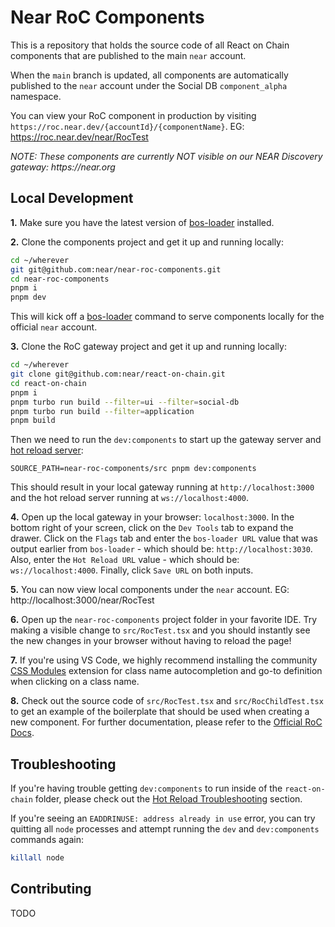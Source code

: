 # Near RoC Components

This is a repository that holds the source code of all React on Chain components that are published to the main `near` account.

When the `main` branch is updated, all components are automatically published to the `near` account under the Social DB `component_alpha` namespace.

You can view your RoC component in production by visiting `https://roc.near.dev/{accountId}/{componentName}`. EG: https://roc.near.dev/near/RocTest

_NOTE: These components are currently NOT visible on our NEAR Discovery gateway: https://near.org_

## Local Development

**1.** Make sure you have the latest version of [bos-loader](https://github.com/near/bos-loader/releases) installed.

**2.** Clone the components project and get it up and running locally:

```bash
cd ~/wherever
git git@github.com:near/near-roc-components.git
cd near-roc-components
pnpm i
pnpm dev
```

This will kick off a [bos-loader](https://github.com/near/bos-loader) command to serve components locally for the official `near` account.

**3.** Clone the RoC gateway project and get it up and running locally:

```bash
cd ~/wherever
git clone git@github.com:near/react-on-chain.git
cd react-on-chain
pnpm i
pnpm turbo run build --filter=ui --filter=social-db 
pnpm turbo run build --filter=application
pnpm build
```

Then we need to run the `dev:components` to start up the gateway server and [hot reload server](https://github.com/near/react-on-chain/blob/main/packages/hot-reload-server/README.md):

```
SOURCE_PATH=near-roc-components/src pnpm dev:components
```

This should result in your local gateway running at `http://localhost:3000` and the hot reload server running at `ws://localhost:4000`.

**4.** Open up the local gateway in your browser: `localhost:3000`. In the bottom right of your screen, click on the `Dev Tools` tab to expand the drawer. Click on the `Flags` tab and enter the `bos-loader URL` value that was output earlier from `bos-loader` - which should be: `http://localhost:3030`. Also, enter the `Hot Reload URL` value - which should be: `ws://localhost:4000`. Finally, click `Save URL` on both inputs.

**5.** You can now view local components under the `near` account. EG: http://localhost:3000/near/RocTest

**6.** Open up the `near-roc-components` project folder in your favorite IDE. Try making a visible change to `src/RocTest.tsx` and you should instantly see the new changes in your browser without having to reload the page!

**7.** If you're using VS Code, we highly recommend installing the community [CSS Modules](https://marketplace.visualstudio.com/items?itemName=clinyong.vscode-css-modules) extension for class name autocompletion and go-to definition when clicking on a class name.

**8.** Check out the source code of `src/RocTest.tsx` and `src/RocChildTest.tsx` to get an example of the boilerplate that should be used when creating a new component. For further documentation, please refer to the [Official RoC Docs](https://roc-docs.near.dev/).

## Troubleshooting

If you're having trouble getting `dev:components` to run inside of the `react-on-chain` folder, please check out the [Hot Reload Troubleshooting](https://github.com/near/react-on-chain/blob/main/packages/hot-reload-server/README.md#troubleshooting) section.

If you're seeing an `EADDRINUSE: address already in use` error, you can try quitting all `node` processes and attempt running the `dev` and `dev:components` commands again:

```bash
killall node
```

## Contributing

TODO
